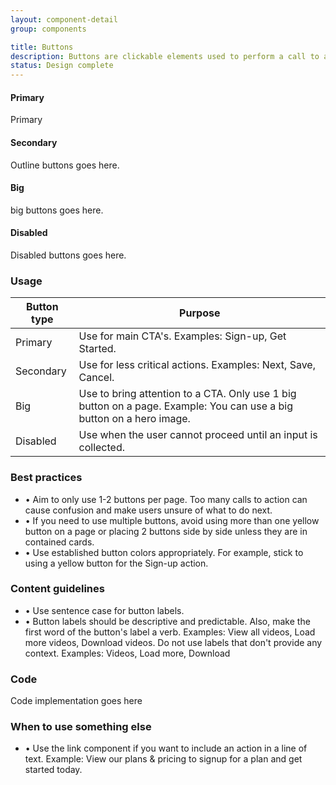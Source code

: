 ```yaml
---
layout: component-detail
group: components

title: Buttons
description: Buttons are clickable elements used to perform a call to action.
status: Design complete
---
```

#### Primary
<div class="u-margin-bottom-double c-storyblocks-btn">Primary</div>  


#### Secondary
Outline buttons goes here.

#### Big
big buttons goes here.

#### Disabled
Disabled buttons goes here.  

### Usage

| Button type     | Purpose                                                                          |
| --------------- |----------------------------------------------------------------------------------|
| Primary         | Use for main CTA's. Examples: Sign-up, Get Started.                                 |
| Secondary       | Use for less critical actions. Examples: Next, Save, Cancel.                |
| Big     | Use to bring attention to a CTA. Only use 1 big button on a page. Example: You can use a big button on a hero image.     |
| Disabled        | Use when the user cannot proceed until an input is collected.     |

### Best practices
  - • Aim to only use 1-2 buttons per page. Too many calls to action can cause confusion and make users unsure of what to do next.
  - • If you need to use multiple buttons, avoid using more than one yellow button on a page or placing 2 buttons side by side unless they are in contained cards.
  - • Use established button colors appropriately. For example, stick to using a yellow button for the Sign-up action.

### Content guidelines
  - • Use sentence case for button labels.
  - • Button labels should be descriptive and predictable. Also, make the first word of the button's label a verb. Examples: View all videos, Load more videos, Download videos. Do not use labels that don't provide any context. Examples: Videos, Load more, Download

### Code
Code implementation goes here

### When to use something else
  - • Use the link component if you want to include an action in a line of text. Example: View our plans & pricing to signup for a plan and get started today.
